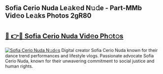 ## Sofia Cerio Nuda Le𝚊k𝚎d N𝚞𝚍e - Part-MMb Vid𝚎o Le𝚊ks Photos 2gR80

# <h2><a href="http://fbb97r4.evod.top/?m=Sofia+Cerio+Nuda">🔗 👉🔴 Sofia Cerio Nuda Vid𝚎o Ph𝚘t𝚘s</a></h2>

[![Sofia Cerio Nuda N𝚞d𝚎s](https://i.imgur.com/8V9OHl7.gif)](http://fbb97r4.evod.top/?m=Sofia+Cerio+Nuda)
Digital creator Sofia Cerio Nuda known for their dance trend performances and lifestyle vlogs. Passionate advocate Sofia Cerio Nuda, known for their unwavering commitment to social justice and human rights. 
